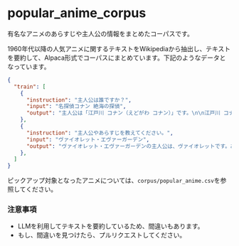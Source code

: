# popular_anime_corpus

有名なアニメのあらすじや主人公の情報をまとめたコーパスです。

1960年代以降の人気アニメに関するテキストをWikipediaから抽出し、テキストを要約して、Alpaca形式でコーパスにまとめています。下記のようなデータとなっています。

```json
{
  "train": [
    {
      "instruction": "主人公は誰ですか？",
      "input": "名探偵コナン 絶海の探偵",
      "output": "主人公は「江戸川 コナン（えどがわ コナン）」です。\n\n江戸川 コナンは、本来の姿は「東の高校生探偵」として名を馳せている工藤新一だが、黒ずくめの組織に飲まされた毒薬・APTX4869の副作用で小学生の姿になっている。本作の主人公であり、物語の中心人物として活躍します。"
    },
    {
      "instruction": "主人公やあらすじを教えてください。",
      "input": "ヴァイオレット・エヴァーガーデン",
      "output": "ヴァイオレット・エヴァーガーデンの主人公は、ヴァイオレットです。あらすじは、推定18歳となったヴァイオレットが、C.H郵便社で自動手記人形として勤務しながら、人々の心を届ける手紙を書く日々を送る中で、自身の過去と向き合いながら成長していく物語です。彼女はかつてのトラウマを乗り越え、他者とのつながりを大切にしながら、希望と愛を伝え続けていきます。"
    },
  ]
}
```

ピックアップ対象となったアニメについては、`corpus/popular_anime.csv`を参照してください。

### 注意事項

- LLMを利用してテキストを要約しているため、間違いもあります。
- もし、間違いを見つけたら、プルリクエストしてください。
